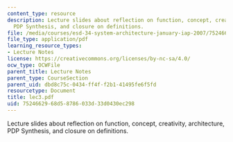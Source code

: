 ```yaml
---
content_type: resource
description: Lecture slides about reflection on function, concept, creativity, architecture,
  PDP Synthesis, and closure on definitions.
file: /media/courses/esd-34-system-architecture-january-iap-2007/7524662968d58786033d33d0430ec298_lec3.pdf
file_type: application/pdf
learning_resource_types:
- Lecture Notes
license: https://creativecommons.org/licenses/by-nc-sa/4.0/
ocw_type: OCWFile
parent_title: Lecture Notes
parent_type: CourseSection
parent_uid: dbd8c75c-0434-ff4f-f2b1-41495fe6f5fd
resourcetype: Document
title: lec3.pdf
uid: 75246629-68d5-8786-033d-33d0430ec298
---
```

Lecture slides about reflection on function, concept, creativity, architecture, PDP Synthesis, and closure on definitions.